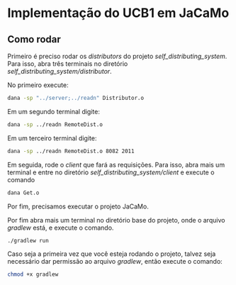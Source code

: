 # Implementação do UCB1 em JaCaMo
## Como rodar
Primeiro é preciso rodar os _distributors_ do projeto _self_distributing_system_. Para isso, abra três terminais no diretório _self_distributing_system/distributor_.

No primeiro execute:

```bash
dana -sp "../server;../readn" Distributor.o
```

Em um segundo terminal digite:

```bash
dana -sp ../readn RemoteDist.o
```

Em um terceiro terminal digite:

```bash
dana -sp ../readn RemoteDist.o 8082 2011
```

Em seguida, rode o _client_ que fará as requisições. Para isso, abra mais um terminal e entre no diretório _self_distributing_system/client_ e execute o comando
```bash
dana Get.o
```

Por fim, precisamos executar o projeto JaCaMo. 

Por fim abra mais um terminal no diretório base do projeto, onde o arquivo _gradlew_ está, e execute o comando.

```bash
./gradlew run
```

Caso seja a primeira vez que você esteja rodando o projeto, talvez seja necessário dar permissão ao arquivo _gradlew_, então execute o comando:

```bash
chmod +x gradlew
```
